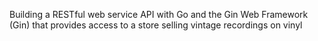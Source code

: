 Building a RESTful web service API with Go and the Gin Web Framework (Gin) that provides access to a store selling vintage recordings on vinyl
